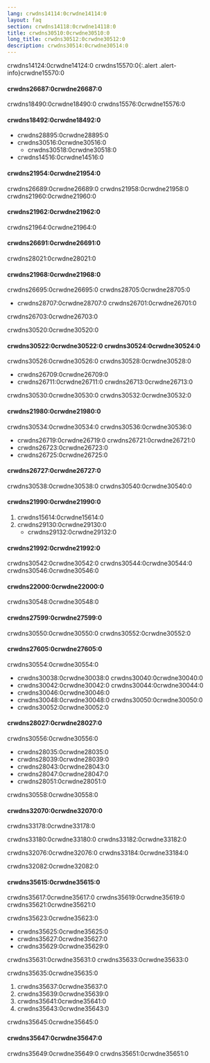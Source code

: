 ```yaml
---
lang: crwdns14114:0crwdne14114:0
layout: faq
section: crwdns14118:0crwdne14118:0
title: crwdns30510:0crwdne30510:0
long_title: crwdns30512:0crwdne30512:0
description: crwdns30514:0crwdne30514:0
---
```


crwdns14124:0crwdne14124:0
crwdns15570:0{:.alert .alert-info}crwdne15570:0

#### crwdns26687:0crwdne26687:0
crwdns18490:0crwdne18490:0 crwdns15576:0crwdne15576:0

#### crwdns18492:0crwdne18492:0
- crwdns28895:0crwdne28895:0
- crwdns30516:0crwdne30516:0
   - crwdns30518:0crwdne30518:0
- crwdns14516:0crwdne14516:0

#### crwdns21954:0crwdne21954:0
crwdns26689:0crwdne26689:0 crwdns21958:0crwdne21958:0 crwdns21960:0crwdne21960:0

#### crwdns21962:0crwdne21962:0
crwdns21964:0crwdne21964:0

#### crwdns26691:0crwdne26691:0
crwdns28021:0crwdne28021:0

#### crwdns21968:0crwdne21968:0
crwdns26695:0crwdne26695:0 crwdns28705:0crwdne28705:0
- crwdns28707:0crwdne28707:0 crwdns26701:0crwdne26701:0

crwdns26703:0crwdne26703:0

crwdns30520:0crwdne30520:0

#### crwdns30522:0crwdne30522:0 crwdns30524:0crwdne30524:0
crwdns30526:0crwdne30526:0 crwdns30528:0crwdne30528:0

- crwdns26709:0crwdne26709:0
- crwdns26711:0crwdne26711:0 crwdns26713:0crwdne26713:0

crwdns30530:0crwdne30530:0 crwdns30532:0crwdne30532:0

#### crwdns21980:0crwdne21980:0
crwdns30534:0crwdne30534:0 crwdns30536:0crwdne30536:0
- crwdns26719:0crwdne26719:0 crwdns26721:0crwdne26721:0
- crwdns26723:0crwdne26723:0
- crwdns26725:0crwdne26725:0

#### crwdns26727:0crwdne26727:0
crwdns30538:0crwdne30538:0 crwdns30540:0crwdne30540:0

#### crwdns21990:0crwdne21990:0
1. crwdns15614:0crwdne15614:0
1. crwdns29130:0crwdne29130:0
   - crwdns29132:0crwdne29132:0

#### crwdns21992:0crwdne21992:0
crwdns30542:0crwdne30542:0 crwdns30544:0crwdne30544:0 crwdns30546:0crwdne30546:0

#### crwdns22000:0crwdne22000:0
crwdns30548:0crwdne30548:0

#### crwdns27599:0crwdne27599:0
crwdns30550:0crwdne30550:0 crwdns30552:0crwdne30552:0

#### crwdns27605:0crwdne27605:0
crwdns30554:0crwdne30554:0
- crwdns30038:0crwdne30038:0 crwdns30040:0crwdne30040:0
- crwdns30042:0crwdne30042:0 crwdns30044:0crwdne30044:0
- crwdns30046:0crwdne30046:0
- crwdns30048:0crwdne30048:0 crwdns30050:0crwdne30050:0
- crwdns30052:0crwdne30052:0

#### crwdns28027:0crwdne28027:0
crwdns30556:0crwdne30556:0
- crwdns28035:0crwdne28035:0
- crwdns28039:0crwdne28039:0
- crwdns28043:0crwdne28043:0
- crwdns28047:0crwdne28047:0
- crwdns28051:0crwdne28051:0

crwdns30558:0crwdne30558:0

#### crwdns32070:0crwdne32070:0
crwdns33178:0crwdne33178:0

crwdns33180:0crwdne33180:0 crwdns33182:0crwdne33182:0

crwdns32076:0crwdne32076:0 crwdns33184:0crwdne33184:0

crwdns32082:0crwdne32082:0

#### crwdns35615:0crwdne35615:0
crwdns35617:0crwdne35617:0 crwdns35619:0crwdne35619:0 crwdns35621:0crwdne35621:0

crwdns35623:0crwdne35623:0
- crwdns35625:0crwdne35625:0
- crwdns35627:0crwdne35627:0
- crwdns35629:0crwdne35629:0

crwdns35631:0crwdne35631:0 crwdns35633:0crwdne35633:0

crwdns35635:0crwdne35635:0
1. crwdns35637:0crwdne35637:0
1. crwdns35639:0crwdne35639:0
1. crwdns35641:0crwdne35641:0
1. crwdns35643:0crwdne35643:0

crwdns35645:0crwdne35645:0

#### crwdns35647:0crwdne35647:0
crwdns35649:0crwdne35649:0 crwdns35651:0crwdne35651:0
